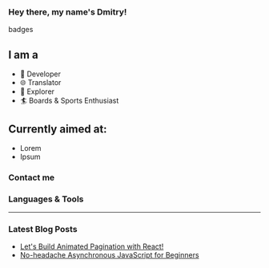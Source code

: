 ### Hey there, my name's Dmitry!
badges

## I am a
- :rocket: Developer
- :globe_with_meridians: Translator
- :telescope: Explorer
- :surfer: Boards & Sports Enthusiast

## Currently aimed at:
- Lorem
- Ipsum



### Contact me

### Languages & Tools

___

### Latest Blog Posts
<!-- BLOG-POST-LIST:START -->
- [Let's Build Animated Pagination with React!](https://dev.to/dmitryjima/let-s-build-animated-pagination-with-react-ac9)
- [No-headache Asynchronous JavaScript for Beginners](https://dev.to/dmitryjima/no-headache-asynchronous-javascript-for-beginners-3d01)
<!-- BLOG-POST-LIST:END -->